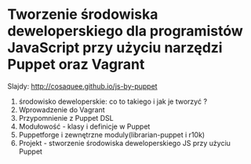 # Tworzenie środowiska deweloperskiego dla programistów JavaScript przy użyciu narzędzi Puppet oraz Vagrant

Slajdy: http://cosaquee.github.io/js-by-puppet

1. środowisko deweloperskie: co to takiego i jak je tworzyć ?
1. Wprowadzenie do Vagrant
1. Przypomnienie z Puppet DSL
1. Modułowość - klasy i definicje w Puppet
1. Puppetforge i zewnętrzne moduly(librarian-puppet i r10k)
1. Projekt - stworzenie środowiska deweloperskiego JS przy użyciu Puppet
